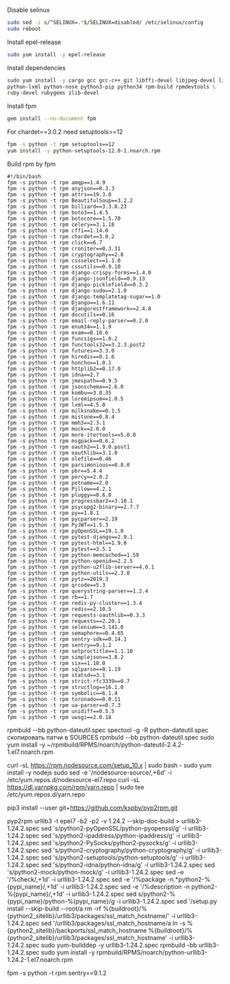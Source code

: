 Disable selinux

```bash
sudo sed -i s/^SELINUX=.*$/SELINUX=disabled/ /etc/selinux/config
sudo reboot
```



Install epel-release

```bash
sudo yum install -y epel-release
```

Install dependencies

```bash
sudo yum install -y cargo gcc gcc-c++ git libffi-devel libjpeg-devel libxml2-devel \ libxslt libxslt-devel make mc openssl-devel postgresql-devel python-devel \
python-lxml python-nose python3-pip python34 rpm-build rpmdevtools \
ruby-devel rubygems zlib-devel
```

Install fpm

```bash
gem install --no-document fpm
```

For chardet==3.0.2 need setuptools>=12

```bash
fpm -s python -t rpm setuptools==12
yum install -y python-setuptools-12.0-1.noarch.rpm
```

Build rpm by fpm

```
#!/bin/bash
fpm -s python -t rpm amqp==1.4.9
fpm -s python -t rpm anyjson==0.3.3
fpm -s python -t rpm attrs==19.3.0
fpm -s python -t rpm BeautifulSoup==3.2.2
fpm -s python -t rpm billiard==3.3.0.23
fpm -s python -t rpm boto3==1.4.5
fpm -s python -t rpm botocore==1.5.70
fpm -s python -t rpm celery==3.1.18
fpm -s python -t rpm cffi==1.14.0
fpm -s python -t rpm chardet==3.0.2
fpm -s python -t rpm click==6.7
fpm -s python -t rpm croniter==0.3.31
fpm -s python -t rpm cryptography==2.8
fpm -s python -t rpm cssselect==1.1.0
fpm -s python -t rpm cssutils==0.9.10
fpm -s python -t rpm django-crispy-forms==1.4.0
fpm -s python -t rpm django-jsonfield==0.9.13
fpm -s python -t rpm django-picklefield==0.3.2
fpm -s python -t rpm django-sudo==2.1.0
fpm -s python -t rpm django-templatetag-sugar==1.0
fpm -s python -t rpm Django==1.6.11
fpm -s python -t rpm djangorestframework==2.4.8
fpm -s python -t rpm docutils==0.16
fpm -s python -t rpm email-reply-parser==0.2.0
fpm -s python -t rpm enum34==1.1.9
fpm -s python -t rpm exam==0.10.6
fpm -s python -t rpm funcsigs==1.0.2
fpm -s python -t rpm functools32==3.2.3.post2
fpm -s python -t rpm futures==3.3.0
fpm -s python -t rpm hiredis==0.1.6
fpm -s python -t rpm honcho==1.0.1
fpm -s python -t rpm httplib2==0.17.0
fpm -s python -t rpm idna==2.7
fpm -s python -t rpm jmespath==0.9.5
fpm -s python -t rpm jsonschema==2.6.0
fpm -s python -t rpm kombu==3.0.35
fpm -s python -t rpm loremipsum==1.0.5
fpm -s python -t rpm lxml==4.5.0
fpm -s python -t rpm milksnake==0.1.5
fpm -s python -t rpm mistune==0.8.4
fpm -s python -t rpm mmh3==2.3.1
fpm -s python -t rpm mock==2.0.0
fpm -s python -t rpm more-itertools==5.0.0
fpm -s python -t rpm msgpack==0.6.2
fpm -s python -t rpm oauth2==1.9.0.post1
fpm -s python -t rpm oauthlib==3.1.0
fpm -s python -t rpm olefile==0.46
fpm -s python -t rpm parsimonious==0.8.0
fpm -s python -t rpm pbr==5.4.4
fpm -s python -t rpm percy==2.0.2
fpm -s python -t rpm petname==2.0
fpm -s python -t rpm Pillow==4.2.1
fpm -s python -t rpm pluggy==0.6.0
fpm -s python -t rpm progressbar2==3.10.1
fpm -s python -t rpm psycopg2-binary==2.7.7
fpm -s python -t rpm py==1.8.1
fpm -s python -t rpm pycparser==2.19
fpm -s python -t rpm PyJWT==1.5.3
fpm -s python -t rpm pyOpenSSL==19.1.0
fpm -s python -t rpm pytest-django==2.9.1
fpm -s python -t rpm pytest-html==1.9.0
fpm -s python -t rpm pytest==3.5.1
fpm -s python -t rpm python-memcached==1.59
fpm -s python -t rpm python-openid==2.2.5
fpm -s python -t rpm python-u2flib-server==4.0.1
fpm -s python -t rpm python-utils==2.3.0
fpm -s python -t rpm pytz==2019.3
fpm -s python -t rpm qrcode==5.3
fpm -s python -t rpm querystring-parser==1.2.4
fpm -s python -t rpm rb==1.7
fpm -s python -t rpm redis-py-cluster==1.3.4
fpm -s python -t rpm redis==2.10.5
fpm -s python -t rpm requests-oauthlib==0.3.3
fpm -s python -t rpm requests==2.20.1
fpm -s python -t rpm selenium==3.141.0
fpm -s python -t rpm semaphore==0.4.65
fpm -s python -t rpm sentry-sdk==0.14.1
fpm -s python -t rpm sentry==9.1.2
fpm -s python -t rpm setproctitle==1.1.10
fpm -s python -t rpm simplejson==3.8.2
fpm -s python -t rpm six==1.10.0
fpm -s python -t rpm sqlparse==0.1.19
fpm -s python -t rpm statsd==3.1
fpm -s python -t rpm strict-rfc3339==0.7
fpm -s python -t rpm structlog==16.1.0
fpm -s python -t rpm symbolic==6.1.4
fpm -s python -t rpm toronado==0.0.11
fpm -s python -t rpm ua-parser==0.7.3
fpm -s python -t rpm unidiff==0.5.5
fpm -s python -t rpm uwsgi==2.0.18
```



rpmbuld --bb python-dateutil.spec
spectool -g -R python-dateutil.spec
скопировать патчи в SOURCES
rpmbuld --bb python-dateutil.spec
sudo yum install -y ~/rpmbuild/RPMS/noarch/python-dateutil-2.4.2-1.el7.noarch.rpm

curl -sL https://rpm.nodesource.com/setup_10.x | sudo bash -
sudo yum install -y nodejs
sudo sed -e '/nodesource-source/,+6d' -i /etc/yum.repos.d/nodesource-el7.repo
curl -sL https://dl.yarnpkg.com/rpm/yarn.repo | sudo tee /etc/yum.repos.d/yarn.repo

pip3 install --user git+https://github.com/kspby/pyp2rpm.git

pyp2rpm urllib3 -t epel7 -b2 -p2 -v 1.24.2 --skip-doc-build > urllib3-1.24.2.spec
sed 's/python2-pyOpenSSL/python-pyopenssl/g' -i urllib3-1.24.2.spec
sed 's/python2-ipaddress/python-ipaddress/g' -i urllib3-1.24.2.spec
sed 's/python2-PySocks/python2-pysocks/g' -i urllib3-1.24.2.spec
sed 's/python2-cryptography/python-cryptography/g' -i urllib3-1.24.2.spec
sed 's/python2-setuptools/python-setuptools/g' -i urllib3-1.24.2.spec
sed 's/python2-idna/python-idna/g' -i urllib3-1.24.2.spec
sed 's/python2-mock/python-mock/g' -i urllib3-1.24.2.spec
sed -e '/%check/,+1d' -i urllib3-1.24.2.spec
sed -e '/%package -n.*python2-%{pypi_name}/,+1d' -i urllib3-1.24.2.spec
sed -e '/%description -n python2-%{pypi_name}/,+1d' -i urllib3-1.24.2.spec
sed s/python2-%{pypi_name}/python-%{pypi_name}/g -i urllib3-1.24.2.spec
sed  '/setup.py install --skip-build --root/a rm -rf %{buildroot}\/%{python2_sitelib}\/urllib3\/packages\/ssl_match_hostname\/' -i urllib3-1.24.2.spec
sed  '/urllib3\/packages\/ssl_match_hostname/a ln -s %{python2_sitelib}/backports/ssl_match_hostname %{buildroot}/%{python2_sitelib}/urllib3/packages/ssl_match_hostname' -i urllib3-1.24.2.spec
sudo yum-builddep -y urllib3-1.24.2.spec 
rpmbuild -bb urllib3-1.24.2.spec 
sudo yum install -y rpmbuild/RPMS/noarch/python-urllib3-1.24.2-1.el7.noarch.rpm


fpm -s python -t rpm sentry==9.1.2
